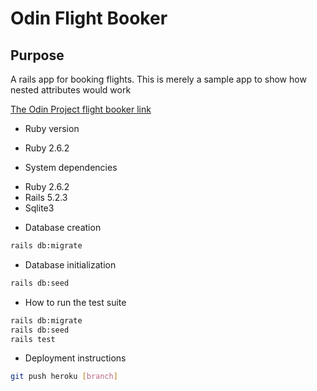 # Odin Flight Booker

## Purpose

A rails app for booking flights.
This is merely a sample app to show how nested attributes would work

[The Odin Project flight
booker link](https://www.theodinproject.com/courses/ruby-on-rails/lessons/building-advanced-forms?ref=lnav#assignment)

* Ruby version

- Ruby 2.6.2

* System dependencies

- Ruby 2.6.2
- Rails 5.2.3
- Sqlite3

* Database creation

```bash
rails db:migrate
```

* Database initialization

```bash
rails db:seed
```

* How to run the test suite
```bash
rails db:migrate
rails db:seed
rails test
```

* Deployment instructions

```bash
git push heroku [branch]
```
